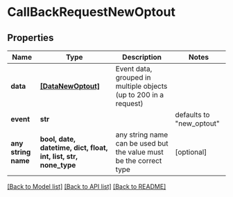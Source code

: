 # CallBackRequestNewOptout


## Properties
Name | Type | Description | Notes
------------ | ------------- | ------------- | -------------
**data** | [**[DataNewOptout]**](DataNewOptout.md) | Event data, grouped in multiple objects (up to 200 in a request) | 
**event** | **str** |  | defaults to "new_optout"
**any string name** | **bool, date, datetime, dict, float, int, list, str, none_type** | any string name can be used but the value must be the correct type | [optional]

[[Back to Model list]](../../README.md#models) [[Back to API list]](../../README.md#available-methods) [[Back to README]](../../README.md)


